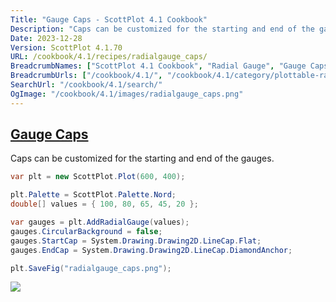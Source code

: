 ```yaml
---
Title: "Gauge Caps - ScottPlot 4.1 Cookbook"
Description: "Caps can be customized for the starting and end of the gauges. "
Date: 2023-12-28
Version: ScottPlot 4.1.70
URL: /cookbook/4.1/recipes/radialgauge_caps/
BreadcrumbNames: ["ScottPlot 4.1 Cookbook", "Radial Gauge", "Gauge Caps"]
BreadcrumbUrls: ["/cookbook/4.1/", "/cookbook/4.1/category/plottable-radialgauge", "/cookbook/4.1/recipes/radialgauge_caps/"]
SearchUrl: "/cookbook/4.1/search/"
OgImage: "/cookbook/4.1/images/radialgauge_caps.png"
---
```


<h2><a id='gauge-caps' href='/cookbook/4.1/recipes/radialgauge_caps/'>Gauge Caps</a></h2>

Caps can be customized for the starting and end of the gauges. 

```cs
var plt = new ScottPlot.Plot(600, 400);

plt.Palette = ScottPlot.Palette.Nord;
double[] values = { 100, 80, 65, 45, 20 };

var gauges = plt.AddRadialGauge(values);
gauges.CircularBackground = false;
gauges.StartCap = System.Drawing.Drawing2D.LineCap.Flat;
gauges.EndCap = System.Drawing.Drawing2D.LineCap.DiamondAnchor;

plt.SaveFig("radialgauge_caps.png");
```

<img src='../../images/radialgauge_caps.png' class='d-block mx-auto my-5' />


